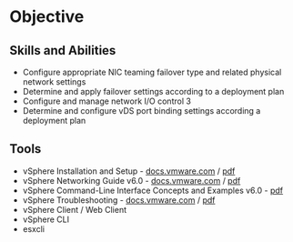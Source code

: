 # Objective 
## Skills and Abilities
* Configure appropriate NIC teaming failover type and related physical network settings
* Determine and apply failover settings according to a deployment plan
* Configure and manage network I/O control 3
* Determine and configure vDS port binding settings according a deployment plan

## Tools
* vSphere Installation and Setup - [docs.vmware.com](https://docs.vmware.com/en/VMware-vSphere/6.0/com.vmware.vsphere.install.doc/GUID-7C9A1E23-7FCD-4295-9CB1-C932F2423C63.html) / [pdf](https://docs.vmware.com/en/VMware-vSphere/6.0/vsphere-esxi-vcenter-server-602-installation-setup-guide.pdf)
* vSphere Networking Guide v6.0 - [docs.vmware.com](https://docs.vmware.com/en/VMware-vSphere/6.0/com.vmware.vsphere.networking.doc/GUID-35B40B0B-0C13-43B2-BC85-18C9C91BE2D4.html) / [pdf](https://docs.vmware.com/en/VMware-vSphere/6.0/vsphere-esxi-vcenter-server-602-networking-guide.pdf)
* vSphere Command-Line Interface Concepts and Examples v6.0 - [pdf](https://vdc-download.vmware.com/vmwb-repository/dcr-public/92f8e15f-bf40-40f1-ba99-71ce1504eb77/6d9aeb6c-f524-419d-b6bc-2239a999b9d5/vsphere-esxi-vcenter-server-60-command-line-interface-concepts-examples-guide.pdf)
* vSphere Troubleshooting - [docs.vmware.com](https://docs.vmware.com/en/VMware-vSphere/6.0/com.vmware.vsphere.troubleshooting.doc/GUID-F7638736-6B19-41DA-88C5-6F510254FE99.html) / [pdf](https://docs.vmware.com/en/VMware-vSphere/6.0/vsphere-esxi-vcenter-server-601-troubleshooting-guide.pdf)
* vSphere Client / Web Client
* vSphere CLI
* esxcli